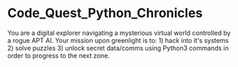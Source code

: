 # Code_Quest_Python_Chronicles
You are a digital explorer navigating a mysterious virtual world controlled by a rogue APT AI. Your mission upon greenlight is to: 1) hack into it's systems 2) solve puzzles 3) unlock secret data/comms using Python3 commands in order to progress to the next zone. 
